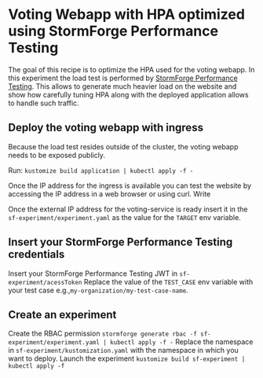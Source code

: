 # Voting Webapp with HPA optimized using StormForge Performance Testing

The goal of this recipe is to optimize the HPA used for the voting webapp.
In this experiment the load test is performed by [StormForge Performance Testing](https://www.stormforge.io/performance-testing/). This allows to generate much heavier load on the website and show how carefully tuning HPA along with the deployed application allows to handle such traffic.

## Deploy the voting webapp with ingress

Because the load test resides outside of the cluster, the voting webapp needs to be exposed publicly.

Run:
`kustomize build application | kubectl apply -f -`

Once the IP address for the ingress is available you can test the website by accessing the IP address in a web browser or using curl.
Write

Once the external IP address for the voting-service is ready insert it in the `sf-experiment/experiment.yaml` as the value for the `TARGET` env variable.

## Insert your StormForge Performance Testing credentials
Insert your StormForge Performance Testing JWT in `sf-experiment/acessToken`
Replace the value of the `TEST_CASE` env variable with your test case e.g.,`my-organization/my-test-case-name`.


## Create an experiment

Create the RBAC permission
`stormforge generate rbac -f sf-experiment/experiment.yaml | kubectl apply -f -`
Replace the namespace in `sf-experiment/kustomization.yaml` with the namespace in which you want to deploy.
Launch the experiment
`kustomize build sf-experiment | kubectl apply -f`
